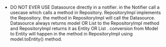 - DO NOT EVER USE Datasource directly in a notifier. in the Notifier call a usecase which calls a method in Repository. RepositoryImpl implements the Repository. the method in RepositoryImpl will call the Datasource. Datasource always returns model OR List<model> to the RepositoryImpl method and RepositoryImpl returns it as Entity OR List<Entity> . conversion from Model to Entity will happen in the method in RepositoryImpl using model.toEntity() method.